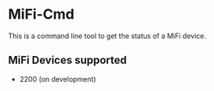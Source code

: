 MiFi-Cmd
================
This is a command line tool to get the status of a MiFi device.

MiFi Devices supported
-------------------------------
* 2200 (on development)

